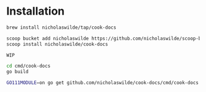 # Installation

```bash title="brew"
brew install nicholaswilde/tap/cook-docs
```

```bash title="Scoop"
scoop bucket add nicholaswilde https://github.com/nicholaswilde/scoop-bucket.git
scoop install nicholaswilde/cook-docs
```

```bash title="winget"
WIP
```

```bash title="Build from source"
cd cmd/cook-docs
go build
```

```bash title="Install from source"
GO111MODULE=on go get github.com/nicholaswilde/cook-docs/cmd/cook-docs
```
